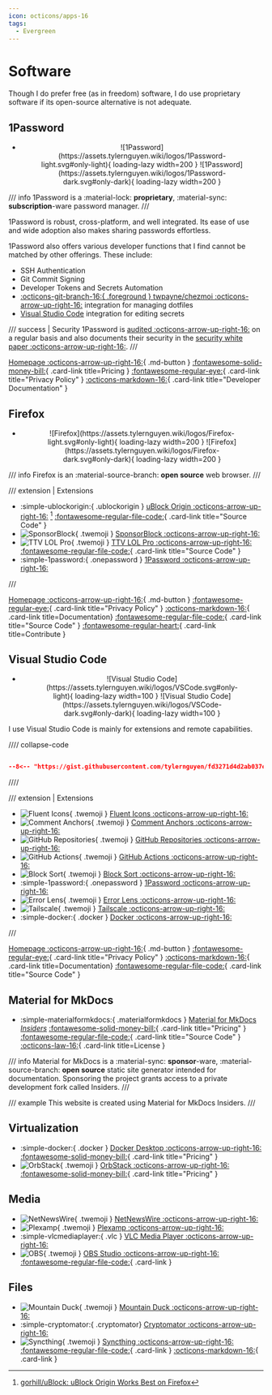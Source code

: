 ```yaml
---
icon: octicons/apps-16
tags:
  - Evergreen
---
```


# Software

Though I do prefer free (as in freedom) software, I do use proprietary software if its open-source alternative is not adequate.

## 1Password

<div class="grid cards" markdown>

- <figure markdown>
    <p align="center">
    ![1Password](https://assets.tylernguyen.wiki/logos/1Password-light.svg#only-light){ loading-lazy width=200 }
    ![1Password](https://assets.tylernguyen.wiki/logos/1Password-dark.svg#only-dark){ loading-lazy width=200 }
    </p>
    </figure>

</div>

/// info
1Password is a <span class="solarized-red">:material-lock: __proprietary__</span>, <span class="solarized-green">:material-sync: __subscription__</span>-ware password manager.
///

1Password is robust, cross-platform, and well integrated. Its ease of use and wide adoption also makes sharing passwords effortless.

1Password also offers various developer functions that I find cannot be matched by other offerings. These include:

- SSH Authentication
- Git Commit Signing
- Developer Tokens and Secrets Automation
- [:octicons-git-branch-16:{ .foreground } twpayne/chezmoi :octicons-arrow-up-right-16:](https://www.chezmoi.io/user-guide/password-managers/1password/) integration for managing dotfiles
- [Visual Studio Code](https://developer.1password.com/docs/vscode/) integration for editing secrets

/// success | Security
1Password is [audited :octicons-arrow-up-right-16:](https://support.1password.com/security-assessments/) on a regular basis and also documents their security in the [security white paper :octicons-arrow-up-right-16:](https://1passwordstatic.com/files/security/1password-white-paper.pdf).
///

[Homepage :octicons-arrow-up-right-16:](https://1password.com/){ .md-button }
[:fontawesome-solid-money-bill:](https://1password.com/sign-up/){ .card-link title=Pricing }
[:fontawesome-regular-eye:](https://support.onepassword.com/1password-privacy/){ .card-link title="Privacy Policy" }
[:octicons-markdown-16:](https://developer.onepassword.com/){ .card-link title="Developer Documentation" }

## Firefox

<div class="grid cards" markdown>

- <figure markdown>
    <p align="center">
    ![Firefox](https://assets.tylernguyen.wiki/logos/Firefox-light.svg#only-light){ loading-lazy width=200 }
    ![Firefox](https://assets.tylernguyen.wiki/logos/Firefox-dark.svg#only-dark){ loading-lazy width=200 }
    </p>
    </figure>

</div>

/// info
Firefox is an <span class="solarized-orange">:material-source-branch: __open source__</span> web browser.
///

/// extension | Extensions
<div class="grid cards" markdown>

- :simple-ublockorigin:{ .ublockorigin } [uBlock Origin :octicons-arrow-up-right-16:](https://addons.mozilla.org/en-US/firefox/addon/ublock-origin/) [^1]
[:fontawesome-regular-file-code:](https://github.com/gorhill/uBlock){ .card-link title="Source Code" }
- ![SponsorBlock](https://assets.tylernguyen.wiki/logos/Firefox_SponsorBlock.png){ .twemoji } [SponsorBlock :octicons-arrow-up-right-16:](https://addons.mozilla.org/en-US/firefox/addon/sponsorblock/)
- ![TTV LOL Pro](https://assets.tylernguyen.wiki/logos/Firefox_TTV-LOL-Pro.png){ .twemoji } [TTV LOL Pro :octicons-arrow-up-right-16:](https://addons.mozilla.org/en-US/firefox/addon/ttv-lol-pro/?utm_source=addons.mozilla.org&utm_medium=referral&utm_content=search)
[:fontawesome-regular-file-code:](https://github.com/younesaassila/ttv-lol-pro){ .card-link title="Source Code" }
- :simple-1password:{ .onepassword } [1Password :octicons-arrow-up-right-16:](https://addons.mozilla.org/en-US/firefox/addon/1password-x-password-manager/)

</div>
///

[^1]: [gorhill/uBlock: uBlock Origin Works Best on Firefox](https://github.com/gorhill/uBlock/wiki/uBlock-Origin-works-best-on-Firefox)

[Homepage :octicons-arrow-up-right-16:](https://firefox.com){ .md-button }
[:fontawesome-regular-eye:](https://www.mozilla.org/privacy/firefox/){ .card-link title="Privacy Policy" }
[:octicons-markdown-16:](https://firefox-source-docs.mozilla.org/){ .card-link title=Documentation}
[:fontawesome-regular-file-code:](https://hg.mozilla.org/mozilla-central){ .card-link title="Source Code" }
[:fontawesome-regular-heart:](https://donate.mozilla.org/){ .card-link title=Contribute }

## Visual Studio Code

<div class="grid cards" markdown>

- <figure markdown>
    <p align="center">
    ![Visual Studio Code](https://assets.tylernguyen.wiki/logos/VSCode.svg#only-light){ loading-lazy width=100 }
    ![Visual Studio Code](https://assets.tylernguyen.wiki/logos/VSCode-dark.svg#only-dark){ loading-lazy width=100 }
    </p>
    </figure>

</div>

I use Visual Studio Code is mainly for extensions and remote capabilities.

//// collapse-code

```json title="settings.json"

--8<-- "https://gist.githubusercontent.com/tylernguyen/fd3271d4d2ab037e9a4bd43270866684/raw/d4b8d2b7926f57f89c16ea04ccb051de3b441f93/vscode_settings.json"

```

////

/// extension | Extensions

<div class="grid cards" markdown>

- ![Fluent Icons](https://assets.tylernguyen.wiki/logos/VSCode_Fluent-Icons.png){ .twemoji } [Fluent Icons :octicons-arrow-up-right-16:](https://marketplace.visualstudio.com/items?itemName=miguelsolorio.fluent-icons)
- ![Comment Anchors](https://assets.tylernguyen.wiki/logos/VSCode_Comment-Anchors.png){ .twemoji } [Comment Anchors :octicons-arrow-up-right-16:](https://marketplace.visualstudio.com/items?itemName=ExodiusStudios.comment-anchors)
- ![GitHub Repositories](https://assets.tylernguyen.wiki/logos/VSCode_GitHub-Repositories.png){ .twemoji } [GitHub Repositories :octicons-arrow-up-right-16:](https://marketplace.visualstudio.com/items?itemName=GitHub.remotehub)
- ![GitHub Actions](https://assets.tylernguyen.wiki/logos/VSCode_GitHub-Actions.png){ .twemoji } [GitHub Actions :octicons-arrow-up-right-16:](https://marketplace.visualstudio.com/items?itemName=GitHub.vscode-github-actions)
- ![Block Sort](https://assets.tylernguyen.wiki/logos/VSCode_Block-Sort.png){ .twemoji } [Block Sort :octicons-arrow-up-right-16:](https://marketplace.visualstudio.com/items?itemName=1nVitr0.blocksort)
- :simple-1password:{ .onepassword } [1Password :octicons-arrow-up-right-16:](https://marketplace.visualstudio.com/items?itemName=1Password.op-vscode)
- ![Error Lens](https://assets.tylernguyen.wiki/logos/VSCode_Error-Lens.png){ .twemoji } [Error Lens :octicons-arrow-up-right-16:](https://marketplace.visualstudio.com/items?itemName=usernamehw.errorlens)
- ![Tailscale](https://assets.tylernguyen.wiki/logos/Tailscale.png){ .twemoji } [Tailscale :octicons-arrow-up-right-16:](https://marketplace.visualstudio.com/items?itemName=Tailscale.vscode-tailscale)
- :simple-docker:{ .docker } [Docker :octicons-arrow-up-right-16:](https://marketplace.visualstudio.com/items?itemName=ms-azuretools.vscode-docker)

</div>
///

[Homepage :octicons-arrow-up-right-16:](https://code.visualstudio.com/){ .md-button }
[:fontawesome-regular-eye:](https://privacy.microsoft.com/en-US/privacystatement){ .card-link title="Privacy Policy" }
[:octicons-markdown-16:](https://code.visualstudio.com/docs){ .card-link title=Documentation}
[:fontawesome-regular-file-code:](https://github.com/microsoft/vscode){ .card-link title="Source Code" }

## Material for MkDocs

<div class="grid cards" markdown>

- :simple-materialformkdocs:{ .materialformkdocs } [Material for MkDocs](https://squidfunk.github.io/mkdocs-material/) [*Insiders*](https://squidfunk.github.io/mkdocs-material/insiders/)
[:fontawesome-solid-money-bill:](https://github.com/sponsors/squidfunk){ .card-link title="Pricing" }
[:fontawesome-regular-file-code:](https://github.com/squidfunk/mkdocs-material){ .card-link title="Source Code" }
[:octicons-law-16:](https://github.com/squidfunk/mkdocs-material/blob/master/LICENSE){ .card-link title=License }

</div>

/// info
Material for MkDocs is a <span class="solarized-green">:material-sync: __sponsor__</span>-ware, <span class="solarized-orange">:material-source-branch: __open source__</span> static site generator intended for documentation. Sponsoring the project grants access to a private development fork called Insiders.
///

/// example
This website is created using Material for MkDocs Insiders.
///

## Virtualization

<div class="grid cards" markdown>

- :simple-docker:{ .docker } [Docker Desktop :octicons-arrow-up-right-16:](https://www.docker.com/products/docker-desktop/)
[:fontawesome-solid-money-bill:](https://www.docker.com/pricing/){ .card-link title="Pricing" }
- ![OrbStack](https://assets.tylernguyen.wiki/logos/OrbStack.png){ .twemoji } [OrbStack :octicons-arrow-up-right-16:](https://orbstack.dev/)
[:fontawesome-solid-money-bill:](https://orbstack.dev/pricing){ .card-link title="Pricing" }

</div>

## Media

<div class="grid cards" markdown>

- ![NetNewsWire](https://assets.tylernguyen.wiki/logos/NetNewsWire.png){ .twemoji } [NetNewsWire :octicons-arrow-up-right-16:](https://netnewswire.com/)
- ![Plexamp](https://assets.tylernguyen.wiki/logos/Plexamp.png){ .twemoji } [Plexamp :octicons-arrow-up-right-16:](https://plexamp.com/)
- :simple-vlcmediaplayer:{ .vlc } [VLC Media Player :octicons-arrow-up-right-16:](https://www.videolan.org/vlc/)
- ![OBS](https://assets.tylernguyen.wiki/logos/OBS.svg){ .twemoji } [OBS Studio :octicons-arrow-up-right-16:](https://obsproject.com/)
[:fontawesome-regular-file-code:](https://github.com/obsproject/obs-studio "Source Code"){ .card-link }

</div>

## Files

<div class="grid cards" markdown>

- ![Mountain Duck](https://assets.tylernguyen.wiki/logos/Mountain-Duck.png){ .twemoji } [Mountain Duck :octicons-arrow-up-right-16:](https://mountainduck.io/)
- :simple-cryptomator:{ .cryptomator} [Cryptomator :octicons-arrow-up-right-16:](https://cryptomator.org/)
- ![Syncthing](https://assets.tylernguyen.wiki/logos/Syncthing.svg){ .twemoji } [Syncthing :octicons-arrow-up-right-16:](https://syncthing.net/)
[:fontawesome-regular-file-code:](https://github.com/syncthing/ "Source Code"){ .card-link }
[:octicons-markdown-16:](https://docs.syncthing.net/ "Documentation"){ .card-link }

</div>
